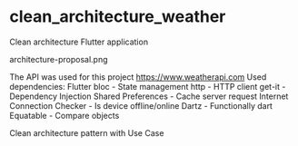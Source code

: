 # clean_architecture_weather

Clean architecture Flutter application

architecture-proposal.png

The API was used for this project https://www.weatherapi.com
Used dependencies:
Flutter bloc - State management
http - HTTP client
get-it - Dependency Injection
Shared Preferences - Cache server request
Internet Connection Checker - Is device offline/online
Dartz - Functionally dart
Equatable - Compare objects

Clean architecture pattern with Use Case

